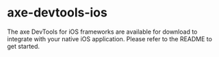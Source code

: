 # axe-devtools-ios
The axe DevTools for iOS frameworks are available for download to integrate with your native iOS application. Please refer to the README to get started.
